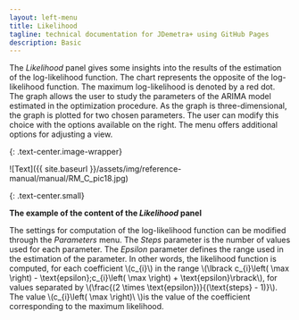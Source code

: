 ```yaml
---
layout: left-menu
title: Likelihood
tagline: technical documentation for JDemetra+ using GitHub Pages
description: Basic
---
```


The *Likelihood* panel gives some insights into the results of the
estimation of the log-likelihood function. The chart represents the
opposite of the log-likelihood function. The maximum log-likelihood is
denoted by a red dot. The graph allows the user to study the parameters
of the ARIMA model estimated in the optimization procedure. As the graph
is three-dimensional, the graph is plotted for two chosen parameters.
The user can modify this choice with the options available on the right.
The menu offers additional options for adjusting a view.

{: .text-center.image-wrapper}

![Text]({{ site.baseurl }}/assets/img/reference-manual/manual/RM_C_pic18.jpg)

{: .text-center.small}

**The example of the content of the *Likelihood* panel**

The settings for computation of the log-likelihood function can be
modified through the *Parameters* menu. The *Steps* parameter is the
number of values used for each parameter. The *Epsilon* parameter
defines the range used in the estimation of the parameter. In other
words, the likelihood function is computed, for each coefficient
\\(c_{i}\\) in the range
\\(\lbrack c_{i}\left( \max \right) - \text{epsilon};c_{i}\left( \max \right) + \text{epsilon}\rbrack\\),
for values separated by
\\(\frac{(2 \times \text{epsilon})}{(\text{steps} - 1)}\\). The value
\\(c_{i}\left( \max \right)\ \\)is the value of the coefficient
corresponding to the maximum likelihood.
